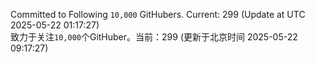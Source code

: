 Committed to Following `10,000` GitHubers. Current: <!-- FOLLOWING_COUNT -->299<!-- FOLLOWING_COUNT --> (Update at UTC <!-- LAST_UPDATED -->2025-05-22 01:17:27<!-- LAST_UPDATED -->)<br>
致力于关注`10,000`个GitHuber。当前：<!-- FOLLOWING_COUNT -->299<!-- FOLLOWING_COUNT --> (更新于北京时间 <!-- LAST_UPDATED_CST -->2025-05-22 09:17:27<!-- LAST_UPDATED_CST -->)

